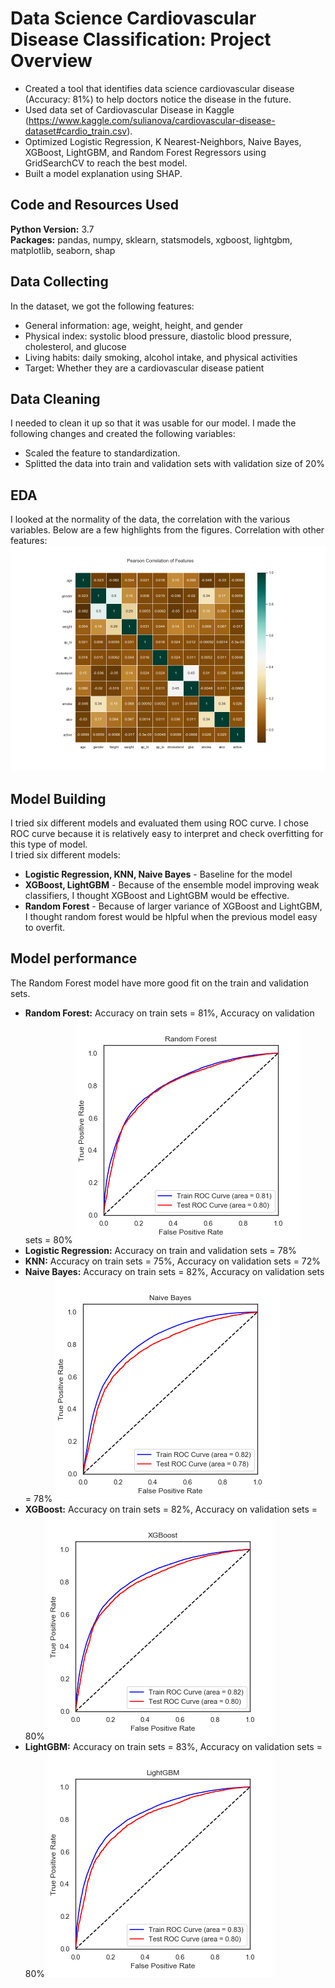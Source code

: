 # Data Science Cardiovascular Disease Classification: Project Overview
* Created a tool that identifies data science cardiovascular disease (Accuracy: 81%) to help doctors notice the disease in the future.
* Used data set of Cardiovascular Disease in Kaggle (https://www.kaggle.com/sulianova/cardiovascular-disease-dataset#cardio_train.csv). 
* Optimized Logistic Regression, K Nearest-Neighbors, Naive Bayes, XGBoost, LightGBM, and Random Forest Regressors using GridSearchCV to reach the best model.
* Built a model explanation using SHAP.   

## Code and Resources Used
**Python Version:** 3.7  
**Packages:** pandas, numpy, sklearn, statsmodels, xgboost, lightgbm, matplotlib, seaborn, shap    

## Data Collecting
In the dataset, we got the following features:
* General information: age, weight, height, and gender
* Physical index: systolic blood pressure, diastolic blood pressure, cholesterol, and glucose
* Living habits: daily smoking, alcohol intake, and physical activities
* Target: Whether they are a cardiovascular disease patient  

## Data Cleaning
I needed to clean it up so that it was usable for our model. I made the following changes and created the following variables:
* Scaled the feature to standardization.
* Splitted the data into train and validation sets with validation size of 20%

## EDA
I looked at the normality of the data, the correlation with the various variables. Below are a few highlights from the figures.
Correlation with other features:
![alt text](https://github.com/ILing82816/ds_disease_proj/blob/master/var_corr.png "correlation")    

## Model Building  
I tried six different models and evaluated them using ROC curve. I chose ROC curve because it is relatively easy to interpret and check overfitting for this type of model.  
I tried six different models:  
* **Logistic Regression, KNN, Naive Bayes** - Baseline for the model
* **XGBoost, LightGBM** - Because of the ensemble model improving weak classifiers, I thought XGBoost and LightGBM would be effective.
* **Random Forest** - Because of larger variance of XGBoost and LightGBM, I thought random forest would be hlpful when the previous model easy to overfit.   

## Model performance
The Random Forest model have more good fit on the train and validation sets.
* **Random Forest:** Accuracy on train sets = 81%, Accuracy on validation sets = 80%
![alt text](https://github.com/ILing82816/ds_disease_proj/blob/master/random.png "random")  
* **Logistic Regression:** Accuracy on train and validation sets = 78%
* **KNN:** Accuracy on train sets = 75%, Accuracy on validation sets = 72%
* **Naive Bayes:** Accuracy on train sets = 82%, Accuracy on validation sets = 78%
![alt text](https://github.com/ILing82816/ds_disease_proj/blob/master/Naive%20Bayes.png "Naive")   
* **XGBoost:** Accuracy on train sets = 82%, Accuracy on validation sets = 80%
![alt text](https://github.com/ILing82816/ds_disease_proj/blob/master/xgboost.png "XGBoost")  
* **LightGBM:** Accuracy on train sets = 83%, Accuracy on validation sets = 80%
![alt text](https://github.com/ILing82816/ds_disease_proj/blob/master/lightgbm.png "LightGBM")  
